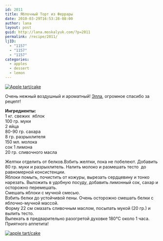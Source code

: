 ```yaml
---
id: 2011
title: Яблочный Торт из Феррары
date: 2010-03-29T16:53:28-08:00
author: lana
layout: post
guid: http://lana.moskalyuk.com/?p=2011
permalink: /recipe/2011/
ljID:
  - "1157"
  - "1157"
  - "1157"
categories:
  - apples
  - dessert
  - lemon
---
```

<a class="flickr-image alignnone" title="Apple tart/cake" href="http://www.flickr.com/photos/67405678@N00/4474975058/" target="_blank"><img src="http://farm3.static.flickr.com/2683/4474975058_35f9c48709.jpg" alt="Apple tart/cake" /></a>

Очень нежный воздушный и ароматный! [Элла](http://elladkin.livejournal.com/207325.html), огромное спасибо за рецепт!

**Ингредиенты:**  
1 кг. свежих  яблок  
100 гр. муки  
2 яйца  
80-90 гр. сахара  
8 гр. разрыхлителя  
150 мл. молока  
сок 1 лимона  
20 гр. сливочного масла

Желтки отделить от белков.Взбить желтки, пока не побелеют. Добавить 80 гр. муки и разрыхлитель. Налить молоко и размешать тесто  до равномерной консистенции.  
Яблоки помыть, почистить от кожуры, вырезать сердцевину и тонко нарезать. Выложить в удобную посуду, добавить лимонный сок, сахар и осторожно перемешать.  
Смешать яблоки с мучной смесью.  
Взбить белки до устойчивой пены. Очень осторожно смешать белки с яблочно-мучной массой.  
Форму 22 см смазать сливочным маслом, посыпать мукой (20 гр.) и вылить тесто.  
Выпекать в предварительно разогретой духовке 180°С около 1 часа.  
Приятного аппетита!

<a class="flickr-image alignnone" title="apple tart/cake" href="http://www.flickr.com/photos/67405678@N00/4474975378/" target="_blank"><img src="http://farm5.static.flickr.com/4042/4474975378_88c7b99e9e.jpg" alt="apple tart/cake" /></a>